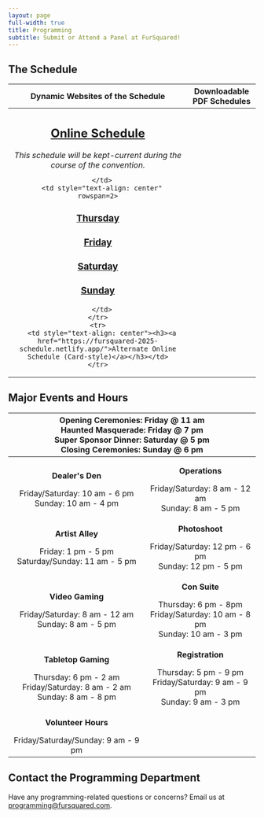 ```yaml
---
layout: page
full-width: true
title: Programming
subtitle: Submit or Attend a Panel at FurSquared!
---
```


<h2>The Schedule</h2>

<table>
  <thead>
    <tr>
      <th style="text-align: center">Dynamic Websites of the Schedule</th>
      <th style="text-align: center">Downloadable PDF Schedules</th>
    </tr>
  </thead>
  <tbody>
    <tr>
      <td style="text-align: center">

<h2><a href="https://links.fursquared.com/schedule">Online Schedule</a></h2>
<i>This schedule will be kept-current during the course of the convention.</i><br>

      </td>
      <td style="text-align: center" rowspan=2>

<h3><a href="https://static.fursquared.com/uploads/HWOVIGtWMVNG.pdf">Thursday</a></h3>
<h3><a href="https://static.fursquared.com/uploads/K07qxEwJz1qj.pdf">Friday</a></h3>
<h3><a href="https://static.fursquared.com/uploads/qVkaZX5e5lzo.pdf">Saturday</a></h3>
<h3><a href="https://static.fursquared.com/uploads/9TyQgnU8c4Rk.pdf">Sunday</a></h3>

      </td>
    </tr>
    <tr>
      <td style="text-align: center"><h3><a href="https://fursquared-2025-schedule.netlify.app/">Alternate Online Schedule (Card-style)</a></h3></td>
    </tr>
  </tbody>
</table>

<h2>Major Events and Hours</h2>

<table>
  <thead>
    <tr>
      <th style="text-align: center" colspan=2>
        Opening Ceremonies: Friday @ 11 am<br>
        Haunted Masquerade: Friday @ 7 pm<br>
        Super Sponsor Dinner: Saturday @ 5 pm<br>
        Closing Ceremonies: Sunday @ 6 pm
      </th>
    </tr>
  </thead>
  <tbody>
    <tr>
      <td style="text-align: center">
        <p><b>Dealer's Den</b></p>
        Friday/Saturday: 10 am - 6 pm<br/>
        Sunday: 10 am - 4 pm
      </td>
      <td style="text-align: center">
        <p><b>Operations</b></p>
        Friday/Saturday: 8 am - 12 am<br/>
        Sunday: 8 am - 5 pm
      </td>
    </tr>
    <tr>
      <td style="text-align: center">
        <p><b>Artist Alley</b></p>
        Friday: 1 pm - 5 pm<br/>
        Saturday/Sunday: 11 am - 5 pm
      </td>
      <td style="text-align: center">
        <p><b>Photoshoot</b></p>
        Friday/Saturday: 12 pm - 6 pm<br/>
        Sunday: 12 pm - 5 pm
      </td>
    </tr>
    <tr>
      <td style="text-align: center">
        <p><b>Video Gaming</b></p>
        Friday/Saturday: 8 am - 12 am<br/>
        Sunday: 8 am - 5 pm
      </td>
      <td style="text-align: center">
        <p><b>Con Suite</b></p>
        Thursday: 6 pm - 8pm<br/>
        Friday/Saturday: 10 am - 8 pm<br/>
        Sunday: 10 am - 3 pm
      </td>
    </tr>
    <tr>
      <td style="text-align: center">
        <p><b>Tabletop Gaming</b></p>
        Thursday: 6 pm - 2 am<br/>
        Friday/Saturday: 8 am - 2 am<br/>
        Sunday: 8 am - 8 pm
      </td>
      <td style="text-align: center">
        <p><b>Registration</b></p>
        Thursday: 5 pm - 9 pm<br/>
        Friday/Saturday: 9 am - 9 pm<br/>
        Sunday: 9 am - 3 pm
      </td>
    </tr>
    <tr>
      <td style="text-align: center">
        <p><b>Volunteer Hours</b></p>
        Friday/Saturday/Sunday: 9 am - 9 pm
      </td>
      <td style="text-align: center">
        &nbsp;
      </td>
    </tr>
  </tbody>
</table>

## Contact the Programming Department

Have any programming-related questions or concerns? Email us at [programming@fursquared.com](mailto:programming@fursquared.com).